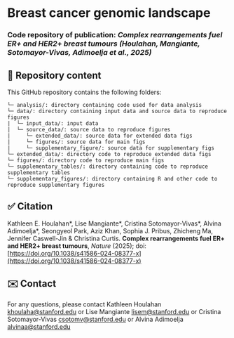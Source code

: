 # Breast cancer genomic landscape
### Code repository of publication: *Complex rearrangements fuel ER+ and HER2+ breast tumours (Houlahan, Mangiante, Sotomayor-Vivas, Adimoelja et al., 2025)*

## :file_folder: Repository content ###
This GitHub repository contains the following folders:
```
└─ analysis/: directory containing code used for data analysis
└─ data/: directory containing input data and source data to reproduce figures
|  └─ input_data/: input data
|  └─ source_data/: source data to reproduce figures
|     └─ extended_data/: source data for extended data figs
|     └─ figures/: source data for main figs
|     └─ supplementary_figure/: source data for supplementary figs
└─ extended_data/: directory code to reproduce extended data figs
└─ figures/: directory code to reproduce main figs
└─ supplementary_tables/: directory containing code to reproduce supplementary tables
└─ supplementary_figures/: directory containing R and other code to reproduce supplementary figures
```

## :white_check_mark: Citation
Kathleen E. Houlahan*, Lise Mangiante*, Cristina Sotomayor-Vivas*, Alvina Adimoelja*, Seongyeol Park, Aziz Khan, Sophia J. Pribus, Zhicheng Ma, Jennifer Caswell-Jin & Christina Curtis. **Complex rearrangements fuel ER+ and HER2+ breast tumours**, *Nature* (2025); doi: [https://doi.org/10.1038/s41586-024-08377-x](https://doi.org/10.1038/s41586-024-08377-x)

## :envelope: Contact 
For any questions, please contact Kathleen Houlahan <khoulaha@stanford.edu> or Lise Mangiante <lisem@stanford.edu> or Cristina Sotomayor-Vivas <csotomv@stanford.edu> or Alvina Adimoelja <alvinaa@stanford.edu>
